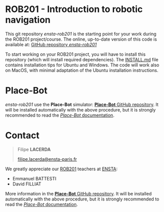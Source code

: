 # ROB201 - Introduction to robotic navigation

This git repository *ensta-rob201* is the starting point for your work during the ROB201 project/course. The online, up-to-date version of this code is available at: [GitHub repository *ensta-rob201*](https://github.com/emmanuel-battesti/ensta-rob201)

To start working on your ROB201 project, you will have to install this repository (which will install required dependencies). The [INSTALL.md](INSTALL.md) file contains installation tips for Ubuntu and Windows. The code will work also on MacOS, with minimal adaptation of the Ubuntu installation instructions.

# Place-Bot

*ensta-rob201* use the **Place-Bot** simulator: [**Place-Bot** GitHub repository](https://github.com/emmanuel-battesti/place-bot). It will be installed automatically with the above procedure, but it is strongly recommended to read the [*Place-Bot* documentation](https://github.com/emmanuel-battesti/place-bot#readme).

# Contact

> Filipe **LACERDA**
>
> filipe.lacerda@ensta-paris.fr

We greatly appreciate our [ROB201](https://perso.ensta-paris.fr/~manzaner/Cours/ROB201/) teachers at [ENSTA](https://www.ensta-paris.fr/):
- Emmanuel BATTESTI
- David FILLIAT

More information in the [**Place-Bot** GitHub repository](https://github.com/emmanuel-battesti/place-bot). It will be installed automatically with the above procedure, but it is strongly recommended to read the [*Place-Bot* documentation](https://github.com/emmanuel-battesti/place-bot#readme).
